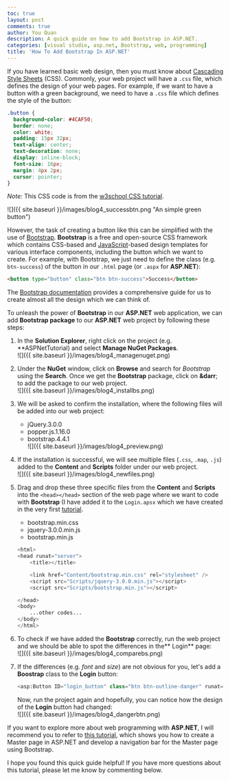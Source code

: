 ```yaml
---
toc: true
layout: post
comments: true
author: You Quan
description: A quick guide on how to add Bootstrap in ASP.NET.
categories: [visual studio, asp.net, Bootstrap, web, programming]
title: 'How To Add Bootstrap In ASP.NET'
---
```


If you have learned basic web design, then you must know about [Cascading Style Sheets](https://www.w3schools.com/css/) (CSS). Commonly, your web project will have a `.css` file, which defines the design of your web pages. For example, if we want to have a button with a green background, we need to have a `.css` file which defines the style of the button:
```css
.button {
  background-color: #4CAF50;
  border: none;
  color: white;
  padding: 15px 32px;
  text-align: center;
  text-decoration: none;
  display: inline-block;
  font-size: 16px;
  margin: 4px 2px;
  cursor: pointer;
}
```

*Note:* This CSS code is from the [w3school CSS tutorial](https://www.w3schools.com/css/css3_buttons.asp).

![]({{ site.baseurl }}/images/blog4_successbtn.png "An simple green button")

However, the task of creating a button like this can be simplified with the use of [Bootstrap](https://getbootstrap.com/). **Bootstrap** is a free and open-source CSS framework which contains CSS-based and [JavaScript](https://www.w3schools.com/js/)-based design templates for various interface components, including the button which we want to create. For example, with Bootstrap, we just need to define the class (e.g. `btn-success`) of the button in our `.html` page (or `.aspx` for **ASP.NET**):

```html
<button type="button" class="btn btn-success">Success</button>
```

The [Bootstrap documentation](https://getbootstrap.com/docs/4.4/getting-started/introduction/) provides a comprehensive guide for us to create almost all the design which we can think of.

To unleash the power of **Bootstrap** in our **ASP.NET** web application, we can add **Bootstrap package** to our **ASP.NET** web project by following these steps:
1. In the **Solution Explorer**, right click on the project (e.g. **ASPNetTutorial) and select **Manage NuGet Packages**.  
![]({{ site.baseurl }}/images/blog4_managenuget.png)  

1. Under the **NuGet** window, click on **Browse** and search for *Bootstrap* using the **Search**. Once we get the **Bootstrap** package, click on **&darr**; to add the package to our web project.  
![]({{ site.baseurl }}/images/blog4_installbs.png)  

1. We will be asked to confirm the installation, where the following files will be added into our web project:  
   - jQuery.3.0.0
   - popper.js.1.16.0
   - bootstrap.4.4.1  
  ![]({{ site.baseurl }}/images/blog4_preview.png)  

1. If the installation is successful, we will see multiple files (`.css`, `.map`, `.js`) added to the **Content** and **Scripts** folder under our web project.  
![]({{ site.baseurl }}/images/blog4_newfiles.png)  

1. Drag and drop these three specific files from the **Content** and **Scripts** into the `<head></head>` section of the web page where we want to code with **Bootstrap** (I have added it to the `Login.apsx` which we have created in the very first [tutorial](https://you3quan2.github.io/youquan-blog/visual%20studio/asp.net/c%23/web/programming/2020/03/31/start-aspnet-c-web.html).
   - bootstrap.min.css
   - jquery-3.0.0.min.js
   - bootstrap.min.js

    ```python
    <html>
    <head runat="server">
        <title></title>

        <link href="Content/bootstrap.min.css" rel="stylesheet" />
        <script src="Scripts/jquery-3.0.0.min.js"></script>
        <script src="Scripts/bootstrap.min.js"></script>
    
    </head>
    <body>
        ...other codes...
    </body>
    </html>
    ``` 

1. To check if we have added the **Bootstrap** correctly, run the web project and we should be able to spot the differences in the** Login** page:  
![]({{ site.baseurl }}/images/blog4_comparebs.png)  

1. If the differences (e.g. *font* and *size*) are not obvious for you, let's add a **Boostrap** class to the **Login** button:

    ```python
    <asp:Button ID="login_button" class="btn btn-outline-danger" runat="server" Text="LOGIN" />
    ```  
    Now, run the project again and hopefully, you can notice how the design of the **Login** button had changed:  
    ![]({{ site.baseurl }}/images/blog4_dangerbtn.png) 

If you want to explore more about web programming with **ASP.NET**, I will recommend you to refer to [this tutorial](https://you3quan2.github.io/youquan-blog/visual%20studio/asp.net/master%20page/web/programming/2020/04/07/create-masterpage-aspnet-web.html), which shows you how to create a Master page in ASP.NET and develop a navigation bar for the Master page using Bootstrap.

I hope you found this quick guide helpful! If you have more questions about this tutorial, please let me know by commenting below.
